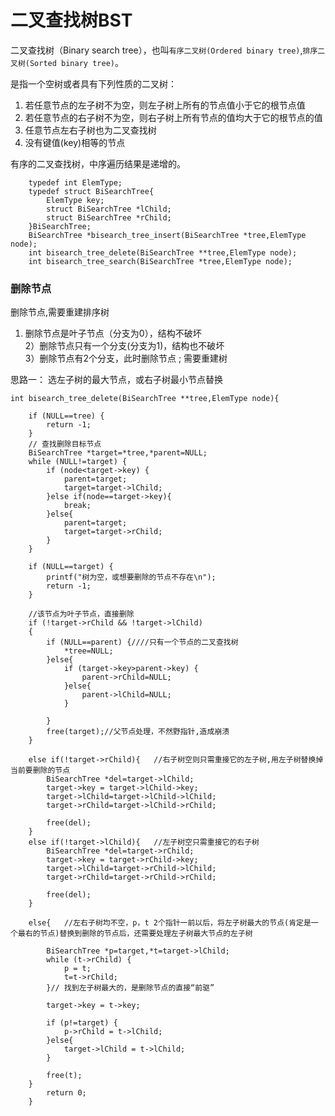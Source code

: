# 二叉查找树BST

二叉查找树（Binary search tree），也叫`有序二叉树(Ordered binary tree)`,`排序二叉树(Sorted binary tree)`。

是指一个空树或者具有下列性质的二叉树：
 
 1. 若任意节点的左子树不为空，则左子树上所有的节点值小于它的根节点值
 2. 若任意节点的右子树不为空，则右子树上所有节点的值均大于它的根节点的值
 3. 任意节点左右子树也为二叉查找树
 4. 没有键值(key)相等的节点


有序的二叉查找树，中序遍历结果是递增的。


```
    typedef int ElemType;
    typedef struct BiSearchTree{
        ElemType key;
        struct BiSearchTree *lChild;
        struct BiSearchTree *rChild;
    }BiSearchTree;
    BiSearchTree *bisearch_tree_insert(BiSearchTree *tree,ElemType node);
    int bisearch_tree_delete(BiSearchTree **tree,ElemType node);
    int bisearch_tree_search(BiSearchTree *tree,ElemType node);
```


### 删除节点

删除节点,需要重建排序树

 1) 删除节点是叶子节点（分支为0），结构不破坏  
 2）删除节点只有一个分支(分支为1)，结构也不破坏  
 3）删除节点有2个分支，此时删除节点 ; 需要重建树  
 

思路一： 选左子树的最大节点，或右子树最小节点替换  
 
``` 
int bisearch_tree_delete(BiSearchTree **tree,ElemType node){
    
    if (NULL==tree) {
        return -1;
    } 
    // 查找删除目标节点
    BiSearchTree *target=*tree,*parent=NULL;
    while (NULL!=target) {
        if (node<target->key) {
            parent=target;
            target=target->lChild;
        }else if(node==target->key){
            break;
        }else{
            parent=target;
            target=target->rChild;
        }
    }
    
    if (NULL==target) {
        printf("树为空，或想要删除的节点不存在\n");
        return -1;
    }

    //该节点为叶子节点，直接删除
    if (!target->rChild && !target->lChild)
    {
        if (NULL==parent) {////只有一个节点的二叉查找树
            *tree=NULL;
        }else{
            if (target->key>parent->key) {
                parent->rChild=NULL;
            }else{
                parent->lChild=NULL;
            }
            
        }
        free(target);//父节点处理，不然野指针,造成崩溃
    }
    
    else if(!target->rChild){   //右子树空则只需重接它的左子树,用左子树替换掉当前要删除的节点
        BiSearchTree *del=target->lChild;
        target->key = target->lChild->key;
        target->lChild=target->lChild->lChild;
        target->rChild=target->lChild->rChild;
        
        free(del);
    }
    else if(!target->lChild){   //左子树空只需重接它的右子树
        BiSearchTree *del=target->rChild;
        target->key = target->rChild->key;
        target->lChild=target->rChild->lChild;
        target->rChild=target->rChild->rChild;
        
        free(del);
    } 

    else{   //左右子树均不空，p，t 2个指针一前以后，将左子树最大的节点(肯定是一个最右的节点)替换到删除的节点后，还需要处理左子树最大节点的左子树
        
        BiSearchTree *p=target,*t=target->lChild;
        while (t->rChild) {
            p = t;
            t=t->rChild;
        }// 找到左子树最大的，是删除节点的直接“前驱”
        
        target->key = t->key;
        
        if (p!=target) {
            p->rChild = t->lChild;
        }else{
            target->lChild = t->lChild;
        }
        
        free(t);
    }
        return 0;
    }
```





